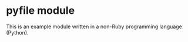 pyfile module
=============

This is an example module written in a non-Ruby programming language (Python).
